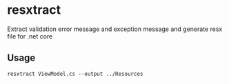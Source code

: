 # resxtract
Extract validation error message and exception message and generate resx file for .net core

## Usage

```
resxtract ViewModel.cs --output ../Resources
```
